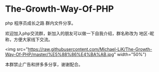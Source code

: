 # The-Growth-Way-Of-PHP

php 程序员成长之路 群内文件分享。

欢迎加入php交流群，新加入的朋友可以做一下自我介绍，群名称改为 地区-昵称，方便大家线下交流。

<img src="https://raw.githubusercontent.com/Michael-LiK/The-Growth-Way-Of-PHP/master/%E5%88%86%E4%BA%AB.jpg" width="50%")

本群禁止广告和拼多多分享，谢谢配合。


